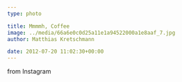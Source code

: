 ```yaml
---
type: photo

title: Mmmmh, Coffee
image: ../media/66a6e0c0d25a11e1a94522000a1e8aaf_7.jpg
author: Matthias Kretschmann

date: 2012-07-20 11:02:30+00:00
---
```


from Instagram
